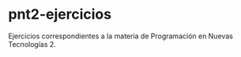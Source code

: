 # pnt2-ejercicios
Ejercicios correspondientes a la materia de Programación en Nuevas Tecnologías 2.
